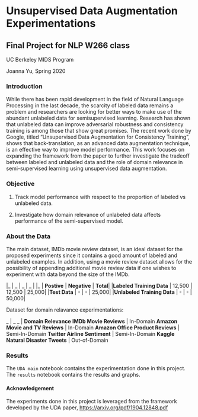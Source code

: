 # Unsupervised Data Augmentation Experimentations
## Final Project for NLP W266 class

UC Berkeley MIDS Program 

Joanna Yu, Spring 2020

### Introduction
While there has been rapid development in the field of Natural Language Processing in the last decade, the scarcity of labeled data remains a problem and researchers are looking for better ways to make use of the abundant unlabeled data for semisupervised
learning. Research has shown that unlabeled data can improve adversarial robustness and consistency training is among those that show great promises. The recent work done by Google, titled “Unsupervised Data Augmentation for Consistency Training”, shows that back-translation, as an advanced data augmentation technique, is an effective way to improve model performance. This work focuses on expanding the framework from the paper to further investigate the tradeoff between labeled and unlabeled data and the role of domain relevance in semi-supervised learning using unsupervised data augmentation.

### Objective 

1. Track model performance with respect to the proportion of labeled vs unlabeled data.

2. Investigate how domain relevance of unlabeled data affects performance of the semi-supervised model.

### About the Data

The main dataset, IMDb movie review dataset, is an ideal dataset for the proposed experiments since it contains a good amount of labeled and unlabeled examples. In addition, using a movie review dataset allows for the possibility of appending additional movie review data if one wishes to experiment with data beyond the size of the IMDb.

|_ | _ | _ | _ |
|_ | **Postive** | **Negative** | **Total**|
|**Labeled Training Data** | 12,500 | 12,500 | 25,000|
|**Test Data** | - | - | 25,000|
|**Unlabeled Training Data** | - | - | 50,000|

Dataset for domain relavance experimentations:

_ | _
_ | **Domain Relevance**
**IMDb Movie Reviews** | In-Domain
**Amazon Movie and TV Reviews** | In-Domain
**Amazon Office Product Reviews** | Semi-In-Domain
**Twitter Airline Sentiment** | Semi-In-Domain
**Kaggle Natural Disaster Tweets** | Out-of-Domain




### Results
The `UDA main` notebook contains the experimentation done in this project. The `results` notebook contains the results and graphs.

#### Acknowledgement
The experiments done in this project is leveraged from the framework developed by the UDA paper, https://arxiv.org/pdf/1904.12848.pdf
